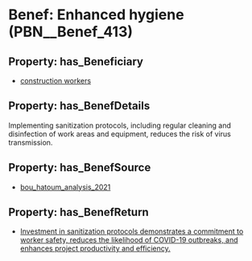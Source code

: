 # Benef: __Enhanced hygiene__ (PBN__Benef_413)

## Property: has_Beneficiary

* [construction workers](../Stakeholder/PBN__Stakeholder_197)

## Property: has_BenefDetails

Implementing sanitization protocols, including regular cleaning and disinfection of work areas and equipment, reduces the risk of virus transmission.

## Property: has_BenefSource

* [bou_hatoum_analysis_2021](../Article/PBN__Article_82)

## Property: has_BenefReturn

* [Investment in sanitization protocols demonstrates a commitment to worker safety, reduces the likelihood of COVID-19 outbreaks, and enhances project productivity and efficiency.](../BenefReturn/PBN__BenefReturn_443)

